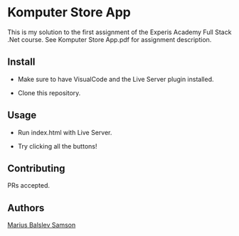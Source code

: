 # Komputer Store App

This is my solution to the first assignment of the Experis Academy Full Stack .Net course. See Komputer Store App.pdf for assignment description.

## Install

- Make sure to have VisualCode and the Live Server plugin installed.

- Clone this repository.

## Usage

- Run index.html with Live Server.

- Try clicking all the buttons!

## Contributing

PRs accepted.

## Authors

[Marius Balslev Samson](mariusbsamson@gmail.com)
